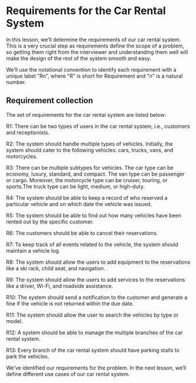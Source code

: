 # Requirements for the Car Rental System
In this lesson, we’ll determine the requirements of our car rental system. This is a very crucial step as requirements define the scope of a problem, so getting them right from the interviewer and understanding them well will make the design of the rest of the system smooth and easy.

We’ll use the notational convention to identify each requirement with a unique label "Rn", where "R" is short for Requirement and "n" is a natural number.

## Requirement collection

The set of requirements for the car rental system are listed below:

R1: There can be two types of users in the car rental system, i.e., customers and receptionists.

R2: The system should handle multiple types of vehicles. Initially, the system should cater to the following vehicles: cars, trucks, vans, and motorcycles.

R3: There can be multiple subtypes for vehicles. The car type can be economy, luxury, standard, and compact. The van type can be passenger or cargo. Moreover, the motorcycle type can be cruiser, touring, or sports.The truck type can be light, medium, or high-duty.

R4: The system should be able to keep a record of who reserved a particular vehicle and on which date the vehicle was issued.

R5: The system should be able to find out how many vehicles have been rented out by the specific customer.

R6: The customers should be able to cancel their reservations.

R7: To keep track of all events related to the vehicle, the system should maintain a vehicle log.

R8: The system should allow the users to add equipment to the reservations like a ski rack, child seat, and navigation.

R9: The system should allow the users to add services to the reservations like a driver, Wi-Fi, and roadside assistance.

R10: The system should send a notification to the customer and generate a fine if the vehicle is not returned within the due date.

R11: The system should allow the user to search the vehicles by type or model.

R12: A system should be able to manage the multiple branches of the car rental system.

R13: Every branch of the car rental system should have parking stalls to park the vehicles.

We’ve identified our requirements for the problem. In the next lesson, we’ll define different use cases of our car rental system.


